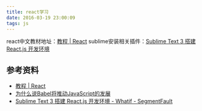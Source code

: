 ```yaml
---
title: react学习
date: 2016-03-19 23:00:09
tags: js
---
```


react中文教材地址：[教程 | React](http://reactjs.cn/react/docs/tutorial.html)
sublime安装相关插件：[Sublime Text 3 搭建 React.js 开发环境](https://segmentfault.com/a/1190000003698071)

## 参考资料
- [教程 | React](http://reactjs.cn/react/docs/tutorial.html)
- [为什么说Babel将推动JavaScript的发展](http://www.infoq.com/cn/news/2015/05/ES6-TypeScript)
- [Sublime Text 3 搭建 React.js 开发环境 - Whatif - SegmentFault](https://segmentfault.com/a/1190000003698071)
